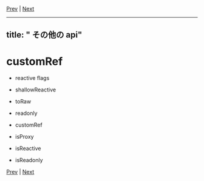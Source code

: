 [Prev](https://github.com/Ubugeeei/chibivue/blob/main/books/japanese/215_brs___wip___reactive_flags.md) | [Next](https://github.com/Ubugeeei/chibivue/blob/main/books/japanese/230_brs_array_instrumentations.md)

---
title: " その他の api"
---

# customRef

- reactive flags
- shallowReactive
- toRaw
- readonly

- customRef
- isProxy
- isReactive
- isReadonly


[Prev](https://github.com/Ubugeeei/chibivue/blob/main/books/japanese/215_brs___wip___reactive_flags.md) | [Next](https://github.com/Ubugeeei/chibivue/blob/main/books/japanese/230_brs_array_instrumentations.md)